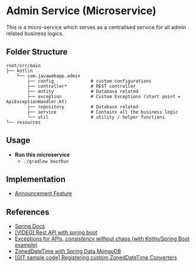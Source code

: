 # Admin Service  (Microservice)

This is a micro-service which serves as a centralised service for all admin related business logics.

## Folder Structure

```
root/src/main
├── kotlin
    └── com.javawebapp.admin
        ├── config              # custom configurations
        ├── controller*         # REST controller
        ├── entity              # Database related
        ├── exception           # Custom Exceptions (start point = ApiExceptionHandler.kt)
        ├── repository          # Database related
        ├── service             # Contains all the business logic
        └── util                # utility / helper functions
└── resources                 
```

## Usage

- **Run this microservice**
    - `./gradlew bootRun`

## Implementation

- [Announcement Feature](doc/ANNOUNCEMENT_FEATURE.md)

## References
- [Spring Docs](HELP.md)
- [[VIDEO] Rest API with spring boot](https://www.youtube.com/playlist?list=PLdW9lrB9HDw101ImXtR_xkvTe1HWx7Gc6)
- [Exceptions for APIs, consistency without chaos (with Kotlin/Spring Boot example)](https://humancaching.com/2019/07/02/exceptions-for-apis-consistency-without-chaos-with-kotlin-spring-boot-example/)
- [ZonedDateTime with Spring Data MongoDB](https://baeldung.com/spring-data-mongodb-zoneddatetime)
- [[GIT sample code] Registering custom ZonedDateTime Converters](https://github.com/golonzovsky/spring-mongo-ZonedDateTime/blob/master/src/main/java/com/example/demo/MongoConversionsApplication.java)
